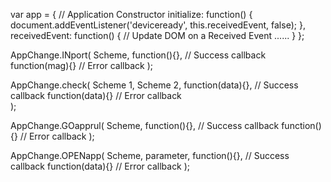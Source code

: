 
<script type="text/javascript">
		  app.initialize();	
</script>



var app = {		// Application Constructor
  initialize: function() {
    document.addEventListener('deviceready', this.receivedEvent, false);
  },
  receivedEvent: function() {	// Update DOM on a Received Event
  			......
	}
};



AppChange.INport(
  Scheme,
  function(){},		// Success callback
  function(mag){}	// Error callback
);

AppChange.check(
		Scheme 1,
		Scheme 2,
		function(data){},	// Success callback
		function(data){}	// Error callback   
);

AppChange.GOapprul(
	Scheme,
	function(){},	// Success callback
	function(){}	// Error callback
);

AppChange.OPENapp(
  Scheme,
	parameter,
  function(){},			// Success callback
  function(data){}	// Error callback
);



